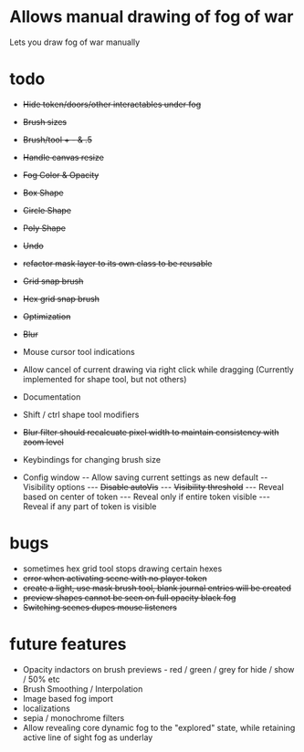 # Allows manual drawing of fog of war
Lets you draw fog of war manually

# todo
- ~~Hide token/doors/other interactables under fog~~
- ~~Brush sizes~~
- ~~Brush/tool + - & .5~~
- ~~Handle canvas resize~~
- ~~Fog Color & Opacity~~
- ~~Box Shape~~
- ~~Circle Shape~~
- ~~Poly Shape~~
- ~~Undo~~
- ~~refactor mask layer to its own class to be reusable~~
- ~~Grid snap brush~~
- ~~Hex grid snap brush~~
- ~~Optimization~~
- ~~Blur~~
- Mouse cursor tool indications
- Allow cancel of current drawing via right click while dragging (Currently implemented for shape tool, but not others)
- Documentation
- Shift / ctrl shape tool modifiers
- ~~Blur filter should recalcuate pixel width to maintain consistency with zoom level~~
- Keybindings for changing brush size

- Config window
-- Allow saving current settings as new default
-- Visibility options
--- ~~Disable autoVis~~
--- ~~Visibility threshold~~
--- Reveal based on center of token
--- Reveal only if entire token visible
--- Reveal if any part of token is visible

# bugs
- sometimes hex grid tool stops drawing certain hexes
- ~~error when activating scene with no player token~~
- ~~create a light, use mask brush tool, blank journal entries will be created~~
- ~~preview shapes cannot be seen on full opacity black fog~~
- ~~Switching scenes dupes mouse listeners~~

# future features
- Opacity indactors on brush previews - red / green / grey for hide / show / 50% etc
- Brush Smoothing / Interpolation
- Image based fog import
- localizations
- sepia / monochrome filters
- Allow revealing core dynamic fog to the "explored" state, while retaining active line of sight fog as underlay